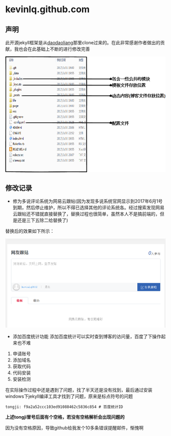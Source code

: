 # kevinlq.github.com

## 声明
 
此开源jekyll框架是从[daodaoliang](daodaoliang.com)那里clone过来的。在此非常感谢作者做出的贡献，我也会在此基础上不断的进行修改完善
 
![工程项目](/doc/project.png)

## 修改记录
* 修为多说评论系统为网易云跟帖(因为发现多说系统官网显示到2017年6月1号到期，然后停止维护，所以不得已选择其他的评论系统各。经过搜索发现网易云跟帖还不错就直接替换了，替换过程也很简单，虽然本人不是搞前端的，但是还是三下五除二给替换了)

替换后的效果如下所示：

![评论系统](/res/img/blog/project.png)


* 添加百度统计功能
添加百度统计可以实时查到博客的访问量，百度了下操作起来也不难

1. 申请账号
2. 添加域名
3. 获取代码
4. 代码安装
5. 安装检测

在实际操作过程中还是遇到了问题，找了半天还是没有找到，最后通过安装windows下jekyll编译工具才找到了问题，原来是标点符号的问题

```
tongji: f9a2a52ccc103ed91088462c5836c854 # 百度统计ID
```

**上述tongji冒号后面有个空格，若没有空格解析会出现问题的**

因为没有空格原因，导致github给我发个10多条错误提醒邮件，惭愧啊
